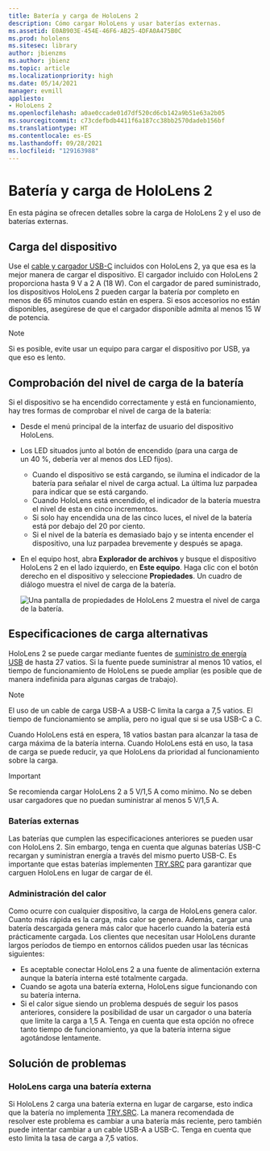 ```yaml
---
title: Batería y carga de HoloLens 2
description: Cómo cargar HoloLens y usar baterías externas.
ms.assetid: E0AB903E-454E-46F6-AB25-4DFA0A475B0C
ms.prod: hololens
ms.sitesec: library
author: jbienzms
ms.author: jbienz
ms.topic: article
ms.localizationpriority: high
ms.date: 05/14/2021
manager: evmill
appliesto:
- HoloLens 2
ms.openlocfilehash: a0ae0ccade01d7df520cd6cb142a9b51e63a2b05
ms.sourcegitcommit: c73cdefbdb4411f6a187cc38bb2570dadeb156bf
ms.translationtype: HT
ms.contentlocale: es-ES
ms.lasthandoff: 09/28/2021
ms.locfileid: "129163988"
---
```

# <a name="hololens-2-battery-and-charging"></a>Batería y carga de HoloLens 2

En esta página se ofrecen detalles sobre la carga de HoloLens 2 y el uso de baterías externas.

## <a name="charging-the-device"></a>Carga del dispositivo

Use el [cable y cargador USB-C](https://www.microsoft.com/en-us/p/microsoft-hololens-2-usb-c-charger-cable/8vj21f2z8pk5?rtc=1) incluidos con HoloLens 2, ya que esa es la mejor manera de cargar el dispositivo. El cargador incluido con HoloLens 2 proporciona hasta 9 V a 2 A (18 W). Con el cargador de pared suministrado, los dispositivos HoloLens 2 pueden cargar la batería por completo en menos de 65 minutos cuando están en espera. Si esos accesorios no están disponibles, asegúrese de que el cargador disponible admita al menos 15 W de potencia.

> [!NOTE]
> Si es posible, evite usar un equipo para cargar el dispositivo por USB, ya que eso es lento.

## <a name="checking-the-battery-charge-level"></a>Comprobación del nivel de carga de la batería
Si el dispositivo se ha encendido correctamente y está en funcionamiento, hay tres formas de comprobar el nivel de carga de la batería:

- Desde el menú principal de la interfaz de usuario del dispositivo HoloLens.
- Los LED situados junto al botón de encendido (para una carga de un 40 %, debería ver al menos dos LED fijos).
    - Cuando el dispositivo se está cargando, se ilumina el indicador de la batería para señalar el nivel de carga actual.  La última luz parpadea para indicar que se está cargando.
    - Cuando HoloLens está encendido, el indicador de la batería muestra el nivel de esta en cinco incrementos.
    - Si solo hay encendida una de las cinco luces, el nivel de la batería está por debajo del 20 por ciento.
    - Si el nivel de la batería es demasiado bajo y se intenta encender el dispositivo, una luz parpadea brevemente y después se apaga.
- En el equipo host, abra **Explorador de archivos** y busque el dispositivo HoloLens 2 en el lado izquierdo, en **Este equipo**. Haga clic con el botón derecho en el dispositivo y seleccione **Propiedades**. Un cuadro de diálogo muestra el nivel de carga de la batería.

   ![Una pantalla de propiedades de HoloLens 2 muestra el nivel de carga de la batería.](images/ResetRecovery2.png)

## <a name="alternative-charging-specifications"></a>Especificaciones de carga alternativas

HoloLens 2 se puede cargar mediante fuentes de [suministro de energía USB](https://www.usb.org/usb-charger-pd) de hasta 27 vatios. Si la fuente puede suministrar al menos 10 vatios, el tiempo de funcionamiento de HoloLens se puede ampliar (es posible que de manera indefinida para algunas cargas de trabajo). 

> [!NOTE]
> El uso de un cable de carga USB-A a USB-C limita la carga a 7,5 vatios. El tiempo de funcionamiento se amplía, pero no igual que si se usa USB-C a C.

Cuando HoloLens está en espera, 18 vatios bastan para alcanzar la tasa de carga máxima de la batería interna. Cuando HoloLens está en uso, la tasa de carga se puede reducir, ya que HoloLens da prioridad al funcionamiento sobre la carga.

> [!IMPORTANT]
> Se recomienda cargar HoloLens 2 a 5 V/1,5 A como mínimo. No se deben usar cargadores que no puedan suministrar al menos 5 V/1,5 A. 

### <a name="external-battery-packs"></a>Baterías externas

Las baterías que cumplen las especificaciones anteriores se pueden usar con HoloLens 2. Sin embargo, tenga en cuenta que algunas baterías USB-C recargan y suministran energía a través del mismo puerto USB-C. Es importante que estas baterías implementen [TRY.SRC](https://usb.org/document-library/usb-type-cr-cable-and-connector-specification-revision-20) para garantizar que carguen HoloLens en lugar de cargar de él. 

### <a name="managing-heat"></a>Administración del calor

Como ocurre con cualquier dispositivo, la carga de HoloLens genera calor. Cuanto más rápida es la carga, más calor se genera. Además, cargar una batería descargada genera más calor que hacerlo cuando la batería está prácticamente cargada. Los clientes que necesitan usar HoloLens durante largos períodos de tiempo en entornos cálidos pueden usar las técnicas siguientes:

- Es aceptable conectar HoloLens 2 a una fuente de alimentación externa aunque la batería interna esté totalmente cargada.
- Cuando se agota una batería externa, HoloLens sigue funcionando con su batería interna.    
- Si el calor sigue siendo un problema después de seguir los pasos anteriores, considere la posibilidad de usar un cargador o una batería que limite la carga a 1,5 A. Tenga en cuenta que esta opción no ofrece tanto tiempo de funcionamiento, ya que la batería interna sigue agotándose lentamente.

## <a name="troubleshooting"></a>Solución de problemas


### <a name="hololens-charges-external-battery"></a>HoloLens carga una batería externa
Si HoloLens 2 carga una batería externa en lugar de cargarse, esto indica que la batería no implementa [TRY.SRC](https://usb.org/document-library/usb-type-cr-cable-and-connector-specification-revision-20). La manera recomendada de resolver este problema es cambiar a una batería más reciente, pero también puede intentar cambiar a un cable USB-A a USB-C. Tenga en cuenta que esto limita la tasa de carga a 7,5 vatios.
